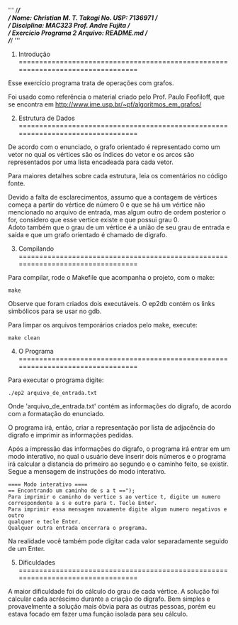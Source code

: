 '''
/******************************************************************************/  
/* Nome: Christian M. T. Takagi             No. USP: 7136971                  */  
/* Disciplina: MAC323                       Prof. Andre Fujita                */  
/* Exercicio Programa 2                     Arquivo: README.md                */  
/******************************************************************************/
'''


1. Introdução
================================================================================

Esse exercício programa trata de operações com grafos.

Foi usado como referência o material criado pelo Prof. Paulo Feofiloff, que 
se encontra em http://www.ime.usp.br/~pf/algoritmos_em_grafos/


2. Estrutura de Dados
================================================================================

De acordo com o enunciado, o grafo orientado é representado como um vetor no 
qual os vértices são os índices do vetor e os arcos são representados por uma 
lista encadeada para cada vetor.  

Para maiores detalhes sobre cada estrutura, leia os comentários no código fonte.

Devido a falta de esclarecimentos, assumo que a contagem de vértices começa a 
partir do vértice de número 0 e que se há um vértice não mencionado no arquivo
de entrada, mas algum outro de ordem posterior o for, considero que esse vertice
existe e que possui grau 0.  
Adoto também que o grau de um vértice é a união de seu grau de entrada e saída e
que um grafo orientado é chamado de digrafo.


3. Compilando
================================================================================

Para compilar, rode o Makefile que acompanha o projeto, com o make:  

    make
	
Observe que foram criados dois executáveis. O ep2db contém os links simbólicos
para se usar no gdb.  

Para limpar os arquivos temporários criados pelo make, execute:  

    make clean
  
4. O Programa
================================================================================

Para executar o programa digite:  

    ./ep2 arquivo_de_entrada.txt
	
Onde 'arquivo_de_entrada.txt' contém as informações do digrafo, de acordo com a 
formatação do enunciado.  

O programa irá, então, criar a representação por lista de adjacência do digrafo
e imprimir as informações pedidas.  

Após a impressão das informações do digrafo, o programa irá entrar em um modo
interativo, no qual o usuário deve inserir dois números e o programa irá
calcular a distancia do primeiro ao segundo e o caminho feito, se existir.
Segue a mensagem de instruções do modo interativo.

	==== Modo interativo ====
	== Encontrando um caminho de s a t ==");
	Para imprimir o caminho do vertice s ao vertice t, digite um numero 
	correspondente a s e outro para t. Tecle Enter.
	Para imprimir essa mensagem novamente digite algum numero negativos e outro 
	qualquer e tecle Enter.
	Qualquer outra entrada encerrara o programa.

Na realidade você também pode digitar cada valor separadamente seguido de um
Enter.


5. Dificuldades
================================================================================

A maior dificuldade foi do cálculo do grau de cada vértice. A solução foi 
calcular cada acréscimo durante a criação do digrafo.
Bem simples e provavelmente a solução mais óbvia para as outras pessoas, porém 
eu estava focado em fazer uma função isolada para seu cálculo.